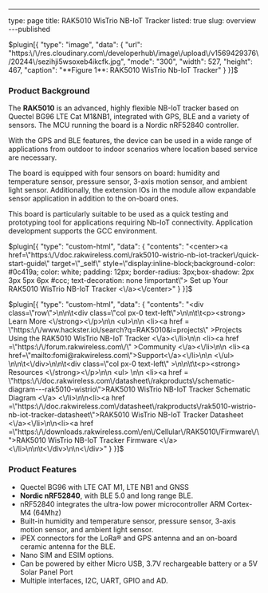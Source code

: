 ---
type: page
title: RAK5010 WisTrio NB-IoT Tracker
listed: true
slug: overview
---published

$plugin[{
    "type": "image",
    "data": {
        "url": "https:\/\/res.cloudinary.com\/developerhub\/image\/upload\/v1569429376\/20244\/sezihji5wsoxeb4ikcfk.jpg",
        "mode": "300",
        "width": 527,
        "height": 467,
        "caption": "**Figure 1**: RAK5010 WisTrio Nb-IoT Tracker"
    }
}]$

### Product Background

The **RAK5010** is an advanced, highly flexible NB-IoT tracker based on Quectel BG96 LTE Cat M1&NB1, integrated with GPS, BLE and a variety of sensors. The MCU running the board is a Nordic nRF52840 controller.

With the GPS and BLE features, the device can be used in a wide range of applications from outdoor to indoor scenarios where location based service are necessary.

The board is equipped with four sensors on board: humidity and temperature sensor, pressure sensor, 3-axis motion sensor, and ambient light sensor. Additionally, the extension IOs in the module allow expandable sensor application in addition to the on-board ones.

This board is particularly suitable to be used as a quick testing and prototyping tool for applications requiring Nb-IoT connectivity. Application development supports the GCC environment.

$plugin[{
    "type": "custom-html",
    "data": {
        "contents": "<center><a href=\"https:\/\/doc.rakwireless.com\/rak5010-wistrio-nb-iot-tracker\/quick-start-guide\" target=\"_self\" style=\"display:inline-block;background-color: #0c419a; color: white; padding: 12px; border-radius: 3px;box-shadow: 2px 3px 5px 6px #ccc; text-decoration: none !important\"> Set up Your RAK5010 WisTrio NB-IoT Tracker <\/a><\/center>"
    }
}]$

$plugin[{
    "type": "custom-html",
    "data": {
        "contents": "<div class=\"row\">\n\n\t<div class=\"col px-0 text-left\">\n\n\t\t<p><strong> Learn More <\/strong><\/p>\n\n                <ul>\n\n                      <li><a href = \"https:\/\/www.hackster.io\/search?q=RAK5010&i=projects\" >Projects Using the RAK5010 WisTrio NB-IoT Tracker <\/a><\/li>\n\n                      <li><a href =\"https:\/\/forum.rakwireless.com\/\" >Community <\/a><\/li>\n\n                      <li><a href=\"mailto:fomi@rakwireless.com\">Support<\/a><\/li>\n\n               <\/ul>  \n\n\t<\/div>\n\n\t<div class=\"col px-0 text-left\" >\n\n\t\t<p><strong> Resources <\/strong><\/p>\n\n                    <ul> \n\n                             <li><a href = \"https:\/\/doc.rakwireless.com\/datasheet\/rakproducts\/schematic-diagram---rak5010-wistrio\">RAK5010 WisTrio NB-IoT Tracker Schematic Diagram <\/a> <\/li>\n\n<li><a href =\"https:\/\/doc.rakwireless.com\/datasheet\/rakproducts\/rak5010-wistrio-nb-iot-tracker-datasheet\">RAK5010 WisTrio NB-IoT Tracker Datasheet <\/a><\/li>\n\n<li><a href =\"https:\/\/downloads.rakwireless.com\/en\/Cellular\/RAK5010\/Firmware\/\">RAK5010 WisTrio NB-IoT Tracker Firmware <\/a><\/li>\n\n\t<\/div>\n\n<\/div>"
    }
}]$

### Product Features

- Quectel BG96 with LTE CAT M1, LTE NB1 and GNSS
- **Nordic nRF52840**, with BLE 5.0 and long range BLE.
- nRF52840 integrates the ultra-low power microcontroller ARM Cortex-M4 (64Mhz)
- Built-in humidity and temperature sensor, pressure sensor, 3-axis motion sensor, and ambient light sensor.
- iPEX connectors for the LoRa® and GPS antenna and an on-board ceramic antenna for the BLE.
- Nano SIM and ESIM options.
- Can be powered by either Micro USB, 3.7V rechargeable battery or a 5V Solar Panel Port
- Multiple interfaces, I2C, UART, GPIO and AD.

